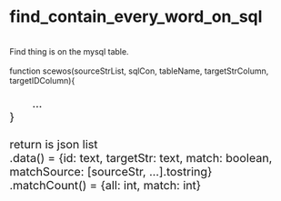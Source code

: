 # find_contain_every_word_on_sql
<style>
    p {
    font-size: 20px;
    }
    .a {
    text-indent: 2em;
    }
</style>
<br>
Find thing is on the mysql table.<br>
<br>
function scewos(sourceStrList, sqlCon, tableName, targetStrColumn, targetIDColumn){<br>
<p class='a'>...<br>
}<br>
<br>
return is json list <br>
.data() = {id: text, targetStr: text, match: boolean, matchSource: [sourceStr, ...].tostring}<br>
.matchCount() = {all: int, match: int}<br>



